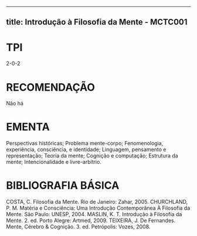 
---
title: Introdução à Filosofia da Mente - MCTC001 
---

# TPI

2-0-2

# RECOMENDAÇÃO

Não há

# EMENTA

Perspectivas históricas; Problema mente-corpo; Fenomenologia, experiência, consciência, e identidade; Linguagem, pensamento e representação; Teoria da mente; Cognição e computação; Estrutura da mente; Intencionalidade e livre-arbítrio.

# BIBLIOGRAFIA BÁSICA

COSTA, C. Filosofia da Mente. Rio de Janeiro: Zahar, 2005.
CHURCHLAND, P. M. Matéria e Consciência: Uma Introdução Contemporânea À Filosofia da Mente. São Paulo: UNESP, 2004.
MASLIN, K. T. Introdução à Filosofia da Mente. 2. ed. Porto Alegre: Artmed, 2009.
TEIXEIRA, J. De Fernandes. Mente, Cérebro & Cognição. 3. ed. Petrópolis: Vozes, 2008.
        